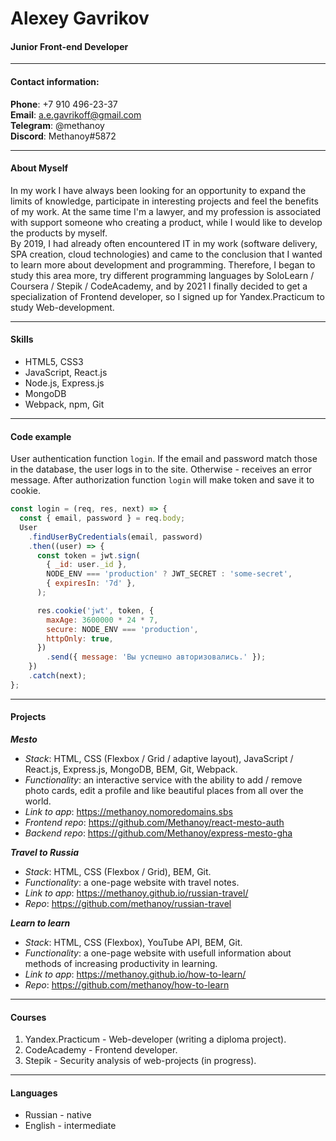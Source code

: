# Alexey Gavrikov

#### Junior Front-end Developer
___  

#### Contact information:

**Phone**: +7 910 496-23-37  
**Email**: a.e.gavrikoff@gmail.com  
**Telegram**: @methanoy  
**Discord**: Methanoy#5872  

___  

#### About Myself

In my work I have always been looking for an opportunity to expand the limits of knowledge, participate in interesting projects and feel the benefits of my work. At the same time I'm a lawyer, and my profession is associated with support someone who creating a product, while I would like to develop the products by myself.  
By 2019, I had already often encountered IT in my work (software delivery, SPA creation, cloud technologies) and came to the conclusion that I wanted to learn more about development and programming. Therefore, I began to study this area more, try different programming languages by SoloLearn / Coursera / Stepik / CodeAcademy, and by 2021 I finally decided to get a specialization of Frontend developer, so I signed up for Yandex.Practicum to study Web-development.  

___
#### Skills

- HTML5, CSS3  
- JavaScript, React.js  
- Node.js, Express.js  
- MongoDB  
- Webpack, npm, Git  

___  

#### Code example

User authentication function `login`. If the email and password match those in the database, the user logs in to the site. Otherwise - receives an error message. After authorization function `login` will make token and save it to cookie.

```javascript
const login = (req, res, next) => {
  const { email, password } = req.body;
  User
    .findUserByCredentials(email, password)
    .then((user) => {
      const token = jwt.sign(
        { _id: user._id },
        NODE_ENV === 'production' ? JWT_SECRET : 'some-secret',
        { expiresIn: '7d' },
      );

      res.cookie('jwt', token, {
        maxAge: 3600000 * 24 * 7,
        secure: NODE_ENV === 'production',
        httpOnly: true,
      })
        .send({ message: 'Вы успешно авторизовались.' });
    })
    .catch(next);
};
```
___  

#### Projects

**_Mesto_**  
- *Stack*: HTML, CSS (Flexbox / Grid / adaptive layout), JavaScript / React.js, Express.js, MongoDB, BEM, Git, Webpack.  
- *Functionality*: an interactive service with the ability to add / remove photo cards, edit a profile and like beautiful places from all over the world.  
- *Link to app*: <https://methanoy.nomoredomains.sbs>  
- *Frontend repo*: <https://github.com/Methanoy/react-mesto-auth>  
- *Backend repo*: <https://github.com/Methanoy/express-mesto-gha>  

**_Travel to Russia_**  
- *Stack*: HTML, CSS (Flexbox / Grid), BEM, Git.  
- *Functionality*: a one-page website with travel notes.  
- *Link to app*: <https://methanoy.github.io/russian-travel/>  
- *Repo*: <https://github.com/methanoy/russian-travel>  

**_Learn to learn_**  
- *Stack*: HTML, CSS (Flexbox), YouTube API, BEM, Git.  
- *Functionality*: a one-page website with usefull information about methods of increasing productivity in learning.  
- *Link to app*: <https://methanoy.github.io/how-to-learn/>  
- *Repo*: <https://github.com/methanoy/how-to-learn>  

___  

#### Courses

1. Yandex.Practicum - Web-developer (writing a diploma project).  
2. CodeAcademy - Frontend developer.  
3. Stepik - Security analysis of web-projects (in progress).  

___  

#### Languages

- Russian - native  
- English - intermediate  